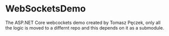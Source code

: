 # WebSocketsDemo
The ASP.NET Core webcockets demo created by Tomasz Pęczek, only all the logic is moved to a differnt repo and this depends on it as a submodule.
